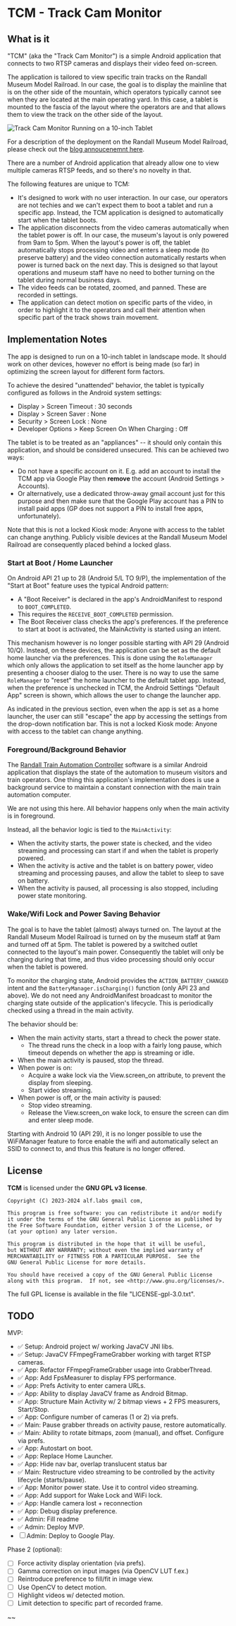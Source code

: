 # TCM - Track Cam Monitor

## What is it

"TCM" (aka the "Track Cam Monitor") is a simple Android application that
connects to two RTSP cameras and displays their video feed on-screen.

The application is tailored to view specific train tracks on the Randall Museum
Model Railroad. In our case, the goal is to display the mainline that is on the
other side of the mountain, which operators typically cannot see when they are
located at the main operating yard. In this case, a tablet is mounted to the fascia
of the layout where the operators are and that allows them to view the track on the
other side of the layout.

![Track Cam Monitor Running on a 10-inch Tablet](https://www.alfray.com/trains/blog/randall/2024-08-02_experiment_track_cam_monitor_549b913988a239288fc8cc33248014aba5828fd9i.jpg)

For a description of the deployment on the Randall Museum Model Railroad,
please check out the [blog annoucenemnt here](https://www.alfray.com/trains/blog/randall/2024-08-02_experiment_track_cam_monitor.html).

There are a number of Android application that already allow one to view multiple
cameras RTSP feeds, and so there's no novelty in that.

The following features are unique to TCM:

- It's designed to work with no user interaction. In our case, our operators are
  not techies and we can't expect them to boot a tablet and run a specific app.
  Instead, the TCM application is designed to automatically start when the tablet
  boots.
- The application disconnects from the video cameras automatically when the tablet power is off.
  In our case, the museum's layout is only powered from 9am to 5pm. When the layout's power is off,
  the tablet automatically stops processing video and enters a sleep mode (to preserve battery)
  and the video connection automatically restarts when power is turned back on the next day.
  This is designed so that layout operations and museum staff have no need to bother turning on
  the tablet during normal business days.
- The video feeds can be rotated, zoomed, and panned. These are recorded in settings.
- The application can detect motion on specific parts of the video, in order to highlight it
  to the operators and call their attention when specific part of the track shows train movement.


## Implementation Notes

The app is designed to run on a 10-inch tablet in landscape mode.
It should work on other devices, however no effort is being made (so far) in optimizing
the screen layout for different form factors.

To achieve the desired "unattended" behavior, the tablet is typically configured as
follows in the Android system settings:

- Display > Screen Timeout : 30 seconds
- Display > Screen Saver : None
- Security > Screen Lock : None
- Developer Options > Keep Screen On When Charging : Off

The tablet is to be treated as an "appliances" -- it should only contain this application,
and should be considered unsecured. This can be achieved two ways:

- Do not have a specific account on it. E.g. add an account to install the TCM app via Google Play
  then __remove__ the account (Android Settings > Accounts).
- Or alternatively, use a dedicated throw-away gmail account just for this purpose and then
  make sure that the Google Play account has a PIN to install paid apps (GP does not support
  a PIN to install free apps, unfortunately).

Note that this is not a locked Kiosk mode: Anyone with access to the tablet can change anything.
Publicly visible devices at the Randall Museum Model Railroad are consequently placed behind a
locked glass.


### Start at Boot / Home Launcher

On Android API 21 up to 28 (Android 5/L TO 9/P), the implementation of the "Start at Boot" feature
uses the typical Android pattern:

- A "Boot Receiver" is declared in the app's AndroidManifest to respond to `BOOT_COMPLETED`.
- This requires the `RECEIVE_BOOT_COMPLETED` permission.
- The Boot Receiver class checks the app's preferences. If the preference to start
  at boot is activated, the MainActivity is started using an intent.

This mechanism however is no longer possible starting with API 29 (Android 10/Q).
Instead, on these devices, the application can be set as the default home launcher via the
preferences. This is done using the `RoleManager` which only allows the application to set
itself as the home launcher app by presenting a chooser dialog to the user.
There is no way to use the same `RoleManager` to "reset" the home launcher to the default
tablet app. Instead, when the preference is unchecked in TCM, the Android Settings "Default App"
screen is shown, which allows the user to change the launcher app.

As indicated in the previous section, even when the app is set as a home launcher, the user
can still "escape" the app by accessing the settings from the drop-down notification bar.
This is not a locked Kiosk mode: Anyone with access to the tablet can change anything.


### Foreground/Background Behavior

The [Randall Train Automation Controller](https://www.alfray.com/trains/randall/rtac.html)
software is a similar Android application that displays the state of the automation to
museum visitors and train operators. One thing this application's implementation does is
use a background service to maintain a constant connection with the main train automation computer.

We are not using this here. All behavior happens only when the main activity is in foreground.

Instead, all the behavior logic is tied to the `MainActivity`:

- When the activity starts, the power state is checked, and the video streaming and processing
  can start if and when the tablet is properly powered.
- When the activity is active and the tablet is on battery power, video streaming and processing
  pauses, and allow the tablet to sleep to save on battery.
- When the activity is paused, all processing is also stopped, including power state monitoring.



### Wake/Wifi Lock and Power Saving Behavior

The goal is to have the tablet (almost) always turned on. The layout at the Randall Museum
Model Railroad is turned on by the museum staff at 9am and turned off at 5pm. The tablet is
powered by a switched outlet connected to the layout's main power. Consequently the tablet
will only be charging during that time, and thus video processing should only occur when
the tablet is powered.

To monitor the charging state, Android provides the `ACTION_BATTERY_CHANGED` intent and
the `BatteryManager.isCharging()` function (only API 23 and above).
We do not need any AndroidManifest broadcast to monitor the charging state outside of the
application's lifecycle.
This is periodically checked using a thread in the main activity.


The behavior should be:

- When the main activity starts, start a thread to check the power state.
    - The thread runs the check in a loop with a fairly long pause, which timeout
      depends on whether the app is streaming or idle.
- When the main activity is paused, stop the thread.
- When power is on:
  - Acquire a wake lock via the View.screen_on attribute, to prevent the display from sleeping.
  - Start video streaming.
- When power is off, or the main activity is paused:
  - Stop video streaming.
  - Release the View.screen_on wake lock, to ensure the screen can dim and enter sleep mode.

Starting with Android 10 (API 29), it is no longer possible to use the WiFiManager
feature to force enable the wifi and automatically select an SSID to connect to, and thus this
feature is no longer offered.



## License

__TCM__ is licensed under the __GNU GPL v3 license__.

    Copyright (C) 2023-2024 alf.labs gmail com,

    This program is free software: you can redistribute it and/or modify
    it under the terms of the GNU General Public License as published by
    the Free Software Foundation, either version 3 of the License, or
    (at your option) any later version.

    This program is distributed in the hope that it will be useful,
    but WITHOUT ANY WARRANTY; without even the implied warranty of
    MERCHANTABILITY or FITNESS FOR A PARTICULAR PURPOSE.  See the
    GNU General Public License for more details.

    You should have received a copy of the GNU General Public License
    along with this program.  If not, see <http://www.gnu.org/licenses/>.

The full GPL license is available in the file "LICENSE-gpl-3.0.txt".


## TODO

MVP:

- ✅ Setup: Android project w/ working JavaCV JNI libs.
- ✅ Setup: JavaCV FFmpegFrameGrabber working with target RTSP cameras.
- ✅ App: Refactor FFmpegFrameGrabber usage into GrabberThread.
- ✅ App: Add FpsMeasurer to display FPS performance.
- ✅ App: Prefs Activity to enter camera URLs.
- ✅ App: Ability to display JavaCV frame as Android Bitmap.
- ✅ App: Structure Main Activity w/ 2 bitmap views + 2 FPS measurers, Start/Stop.
- ✅ App: Configure number of cameras (1 or 2) via prefs.
- ✅ Main: Pause grabber threads on activity pause, restore automatically.
- ✅ Main: Ability to rotate bitmaps, zoom (manual), and offset. Configure via prefs.
- ✅ App: Autostart on boot.
- ✅ App: Replace Home Launcher.
- ✅ App: Hide nav bar, overlap translucent status bar
- ✅ Main: Restructure video streaming to be controlled by the activity lifecycle (starts/pause).
- ✅ App: Monitor power state. Use it to control video streaming.
- ✅ App: Add support for Wake Lock and WiFi lock.
- ✅ App: Handle camera lost + reconnection
- ✅ App: Debug display preference.
- ✅ Admin: Fill readme
- ✅ Admin: Deploy MVP.
- ☐ Admin: Deploy to Google Play.


Phase 2 (optional):

- ☐ Force activity display orientation (via prefs).
- ☐ Gamma correction on input images (via OpenCV LUT f.ex.)
- ☐ Reintroduce preference to fill/fit in image view.
- ☐ Use OpenCV to detect motion.
- ☐ Highlight videos w/ detected motion.
- ☐ Limit detection to specific part of recorded frame.

~~

